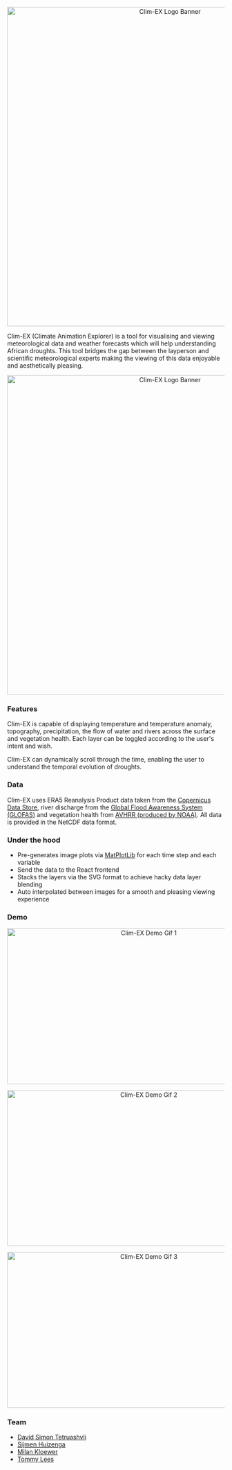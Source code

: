 <p align="center">
  <img src="https://cdn.jsdelivr.net/gh/davzzar/clim-AX/turnoff/public/images/logos/readme-banner.png" alt="Clim-EX Logo Banner" width="738">
</p>

Clim-EX (Climate Animation Explorer) is a tool for visualising and viewing meteorological data and weather forecasts which will help understanding African droughts. This tool bridges the gap between the layperson and scientific meteorological experts making the viewing of this data enjoyable and aesthetically pleasing.

<p align="center">
  <img src="https://cdn.jsdelivr.net/gh/davzzar/clim-AX/screenshots/clim-ex-thumb.png" alt="Clim-EX Logo Banner" width="738">
</p>

[//]: <https://davzzar.github.io/clim-AX/>

### Features

Clim-EX is capable of displaying temperature and temperature anomaly, topography, precipitation, the flow of water and rivers across the surface and vegetation health. Each layer can be toggled according to the user's intent and wish.

Clim-EX can dynamically scroll through the time, enabling the user to understand the temporal evolution of droughts.

### Data

Clim-EX uses ERA5 Reanalysis Product data taken from the [Copernicus Data Store](https://cds.climate.copernicus.eu/), river discharge from the [Global Flood Awareness System (GLOFAS)](https://cds.climate.copernicus.eu/cdsapp#!/dataset/cems-glofas-historical?tab=overview) and vegetation health from [AVHRR (produced by NOAA)](https://climatedataguide.ucar.edu/climate-data/ndvi-normalized-difference-vegetation-index-noaa-avhrr). All data is provided in the NetCDF data format.

### Under the hood

- Pre-generates image plots via [MatPlotLib](https://matplotlib.org/) for each time step and each variable
- Send the data to the React frontend
- Stacks the layers via the SVG format to achieve hacky data layer blending
- Auto interpolated between images for a smooth and pleasing viewing experience

### Demo

<p align="center">
  <a href="https://thumbs.gfycat.com/LargeNaiveArgali-mobile.mp4"><img src="https://cdn.jsdelivr.net/gh/davzzar/clim-AX/screenshots/clim-ex-1-op.gif" alt="Clim-EX Demo Gif 1" width="640" height="360"></a>
</p>

<p align="center">
  <a href="https://thumbs.gfycat.com/SophisticatedOldfashionedFairyfly-mobile.mp4"><img src="https://cdn.jsdelivr.net/gh/davzzar/clim-AX/screenshots/clim-ex-2-op.gif" alt="Clim-EX Demo Gif 2" width="640" height="360"></a>
</p>

<p align="center">
  <a href="https://thumbs.gfycat.com/ElasticKaleidoscopicBellsnake-mobile.mp4"><img src="https://cdn.jsdelivr.net/gh/davzzar/clim-AX/screenshots/clim-ex-3-op.gif" alt="Clim-EX Demo Gif 3" width="640" height="360"></a>
</p>

### Team

- [David Simon Tetruashvli](https://github.com/davzzar)
- [Sijmen Huizenga](https://github.com/SijmenHuizenga)
- [Milan Kloewer](https://github.com/milankl)
- [Tommy Lees](https://github.com/tommylees112)

